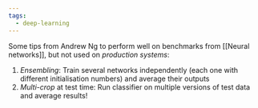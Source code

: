 ```yaml
---
tags:
  - deep-learning
---
```

Some tips from Andrew Ng to perform well on benchmarks from [[Neural networks]], but not used on *production systems*:
1. *Ensembling*: Train several networks independently (each one with different initialisation numbers) and average their outputs
2. *Multi-crop* at test time: Run classifier on multiple versions of test data and average results!